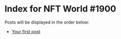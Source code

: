 # Index for NFT World #1900
Posts will be displayed in the order below:

- [Your first post](./001-first.md)

